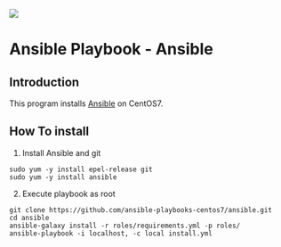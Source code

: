 [![](https://github.com/ansible-playbooks-centos7/ansible/workflows/build/badge.svg)](https://github.com/ansible-playbooks-centos7/ansible/actions?query=workflow%3Abuild)

# Ansible Playbook - Ansible

## Introduction

This program installs [Ansible](https://github.com/ansible/ansible) on CentOS7.

## How To install

1. Install Ansible and git

```
sudo yum -y install epel-release git
sudo yum -y install ansible
```

2. Execute playbook as root

```
git clone https://github.com/ansible-playbooks-centos7/ansible.git
cd ansible
ansible-galaxy install -r roles/requirements.yml -p roles/
ansible-playbook -i localhost, -c local install.yml
```
